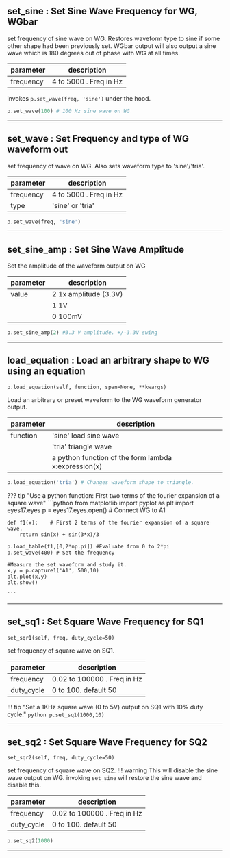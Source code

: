 

## set_sine : Set Sine Wave Frequency for WG, WGbar

set frequency of sine wave on WG. Restores waveform type to sine if some other shape had
been previously set. WGbar output will also output a sine wave which is 180 degrees out of
phase with WG at all times.

| parameter | description               |
|-----------|---------------------------|
| frequency | 4 to 5000 . Freq in Hz    |

invokes `p.set_wave(freq, 'sine')` under the hood. 

```python
p.set_wave(100) # 100 Hz sine wave on WG
```

---

## set_wave : Set Frequency and type of WG waveform out

set frequency of wave on WG. Also sets waveform type to 'sine'/'tria'.

| parameter | description            |
|-----------|------------------------|
| frequency | 4 to 5000 . Freq in Hz |
| type      | 'sine' or 'tria'       |



```python
p.set_wave(freq, 'sine')
```

---

## set_sine_amp : Set Sine Wave Amplitude

Set the amplitude of the waveform output on WG

| parameter | description              |
|-----------|--------------------------|
| value     | 2    1x amplitude (3.3V) |
|           | 1    1V                  |
|           | 0    100mV               |


```python
p.set_sine_amp(2) #3.3 V amplitude. +/-3.3V swing
```

---

## load_equation : Load an arbitrary shape to WG using an equation

`p.load_equation(self, function, span=None, **kwargs)`

Load an arbitrary or preset waveform to the WG waveform generator output.

| parameter | description                                                   |
|-----------|---------------------------------------------------------------|
| function  | 'sine' load sine wave                                         |
|           | 'tria'    triangle wave                                       |
|           | a python function of the form lambda x:expression(x) |

```python
p.load_equation('tria') # Changes waveform shape to triangle.
```

??? tip "Use a python function: First two terms of the fourier expansion of a square wave"
	```python
	from matplotlib import pyplot as plt
	import eyes17.eyes
	p = eyes17.eyes.open()
	# Connect WG to A1
	
	def f1(x):    # First 2 terms of the fourier expansion of a square wave.
		return sin(x) + sin(3*x)/3
	
	p.load_table(f1,[0,2*np.pi]) #Evaluate from 0 to 2*pi
	p.set_wave(400) # Set the frequency
	
	#Measure the set waveform and study it.
	x,y = p.capture1('A1', 500,10)
	plt.plot(x,y)
	plt.show()
	
	```

---

## set_sq1 : Set Square Wave Frequency for SQ1
`set_sqr1(self, freq, duty_cycle=50)`

set frequency of square wave on SQ1. 

| parameter  | description                 |
|------------|-----------------------------|
| frequency  | 0.02 to 100000 . Freq in Hz |
| duty_cycle | 0 to 100. default 50        |

!!! tip "Set a 1KHz square wave (0 to 5V) output on SQ1 with 10% duty cycle."
	```python
	p.set_sq1(1000,10) 
	```

---

## set_sq2 : Set Square Wave Frequency for SQ2
`set_sqr2(self, freq, duty_cycle=50)`

set frequency of square wave on SQ2. 
!!! warning
	This will disable the sine wave output on WG. invoking `set_sine` will restore the sine wave and disable this.


| parameter | description                 |
|-----------|-----------------------------|
| frequency | 0.02 to 100000 . Freq in Hz |
| duty_cycle | 0 to 100. default 50        |


```python
p.set_sq2(1000) 
```

---



